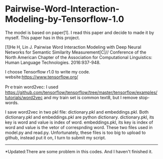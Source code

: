 
# Pairwise-Word-Interaction-Modeling-by-Tensorflow-1.0
The model is based on paper[1]. I read this paper and decide to made it by myself. This paper has in this project.

[1]He H, Lin J. Pairwise Word Interaction Modeling with Deep Neural Networks for Semantic Similarity Measurement[C]// Conference of the North American Chapter of the Association for Computational Linguistics: Human Language Technologies. 2016:937-948.

I choose Tensorflow r1.0 to write my code. website:https://www.tensorflow.org/

Prｅtrain word2vec: 
I used https://github.com/tensorflow/tensorflow/tree/master/tensorflow/examples/tutorials/word2vec and my train set is common text8, but I remove stop-words.

I save word2vec in two pkl file: dictionary.pkl and embeddings.pkl. Both dictionary.pkl and embeddings.pkl are python dictionary. dictionary.pkl, its key is word and value is index of word. embeddings.pkl, its key is index of word and value is the vetor of correspnding word. These two files used in model.py and read.py. 
Unfortunately, these files is too big to upload to github, instead put it on, I turn to submit my script.

----------------------------------------------------------------------------------------------------------------------------------
*Updated:There are some problem in this codes. And I haven't finished it.

